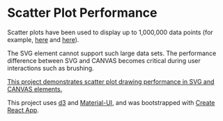 # Scatter Plot Performance

Scatter plots have been used to display up to 1,000,000 data points (for example, [here](https://www.highcharts.com/demo/android/scatter-boost) and [here](https://blog.scottlogic.com/2020/05/01/rendering-one-million-points-with-d3.html)).  

The SVG element cannot support such large data sets.  The performance difference between SVG and CANVAS becomes critical during user interactions such as brushing.

[This project demonstrates scatter plot drawing performance in SVG and CANVAS elements.](https://hemanrobinson.github.io/svg-canvas/)

This project uses [d3](https://github.com/d3/d3) and [Material-UI](https://github.com/mui-org/material-ui), and was bootstrapped with [Create React App](https://github.com/facebook/create-react-app).
